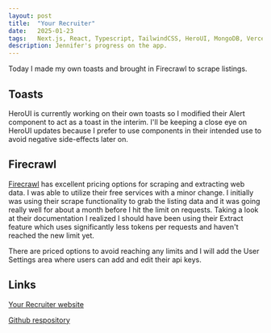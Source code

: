```yaml
---
layout: post
title:  "Your Recruiter"
date:   2025-01-23
tags:   Next.js, React, Typescript, TailwindCSS, HeroUI, MongoDB, Vercel, OpenAI
description: Jennifer's progress on the app.
---
```


Today I made my own toasts and brought in Firecrawl to scrape listings.

<h2>Toasts</h2>

HeroUI is currently working on their own toasts so I modified their Alert component to act as a toast in the interim. I'll be keeping a close eye on HeroUI updates because I prefer to use components in their intended use to avoid negative side-effects later on.

<h2>Firecrawl</h2>

<a href="https://www.firecrawl.dev">Firecrawl</a> has excellent pricing options for scraping and extracting web data. I was able to utilize their free services with a minor change. I initially was using their scrape functionality to grab the listing data and it was going really well for about a month before I hit the limit on requests. Taking a look at their documentation I realized I should have been using their Extract feature which uses significantly less tokens per requests and haven't reached the new limit yet. 

There are priced options to avoid reaching any limits and I will add the User Settings area where users can add and edit their api keys.

<h2>Links</h2>

<a href="https://your-recruiter.vercel.app">Your Recruiter website</a>

<a href="https://github.com/JennHaggerty/your-recruiter-reports">Github respository</a>